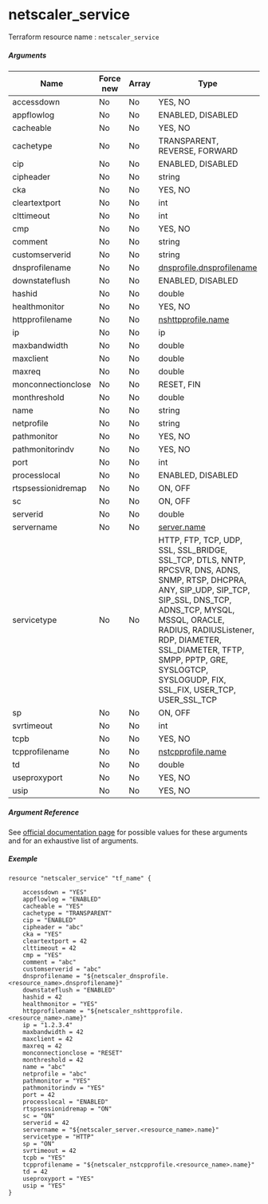 # netscaler_service

Terraform resource name : ```netscaler_service```

##### Arguments

| Name | Force new | Array | Type |
|----|----|----|----|
|accessdown|No|No|YES, NO|
|appflowlog|No|No|ENABLED, DISABLED|
|cacheable|No|No|YES, NO|
|cachetype|No|No|TRANSPARENT, REVERSE, FORWARD|
|cip|No|No|ENABLED, DISABLED|
|cipheader|No|No|string|
|cka|No|No|YES, NO|
|cleartextport|No|No|int|
|clttimeout|No|No|int|
|cmp|No|No|YES, NO|
|comment|No|No|string|
|customserverid|No|No|string|
|dnsprofilename|No|No|[dnsprofile.dnsprofilename](/doc/resources/dnsprofile.md)|
|downstateflush|No|No|ENABLED, DISABLED|
|hashid|No|No|double|
|healthmonitor|No|No|YES, NO|
|httpprofilename|No|No|[nshttpprofile.name](/doc/resources/nshttpprofile.md)|
|ip|No|No|ip|
|maxbandwidth|No|No|double|
|maxclient|No|No|double|
|maxreq|No|No|double|
|monconnectionclose|No|No|RESET, FIN|
|monthreshold|No|No|double|
|name|No|No|string|
|netprofile|No|No|string|
|pathmonitor|No|No|YES, NO|
|pathmonitorindv|No|No|YES, NO|
|port|No|No|int|
|processlocal|No|No|ENABLED, DISABLED|
|rtspsessionidremap|No|No|ON, OFF|
|sc|No|No|ON, OFF|
|serverid|No|No|double|
|servername|No|No|[server.name](/doc/resources/server.md)|
|servicetype|No|No|HTTP, FTP, TCP, UDP, SSL, SSL_BRIDGE, SSL_TCP, DTLS, NNTP, RPCSVR, DNS, ADNS, SNMP, RTSP, DHCPRA, ANY, SIP_UDP, SIP_TCP, SIP_SSL, DNS_TCP, ADNS_TCP, MYSQL, MSSQL, ORACLE, RADIUS, RADIUSListener, RDP, DIAMETER, SSL_DIAMETER, TFTP, SMPP, PPTP, GRE, SYSLOGTCP, SYSLOGUDP, FIX, SSL_FIX, USER_TCP, USER_SSL_TCP|
|sp|No|No|ON, OFF|
|svrtimeout|No|No|int|
|tcpb|No|No|YES, NO|
|tcpprofilename|No|No|[nstcpprofile.name](/doc/resources/nstcpprofile.md)|
|td|No|No|double|
|useproxyport|No|No|YES, NO|
|usip|No|No|YES, NO|

##### Argument Reference

See [official documentation page](https://developer-docs.citrix.com/projects/netscaler-nitro-api/en/11.0/configuration/basic/service/service/) for possible values for these arguments and for an exhaustive list of arguments.

##### Exemple

```
resource "netscaler_service" "tf_name" {

    accessdown = "YES"
    appflowlog = "ENABLED"
    cacheable = "YES"
    cachetype = "TRANSPARENT"
    cip = "ENABLED"
    cipheader = "abc"
    cka = "YES"
    cleartextport = 42
    clttimeout = 42
    cmp = "YES"
    comment = "abc"
    customserverid = "abc"
    dnsprofilename = "${netscaler_dnsprofile.<resource_name>.dnsprofilename}"
    downstateflush = "ENABLED"
    hashid = 42
    healthmonitor = "YES"
    httpprofilename = "${netscaler_nshttpprofile.<resource_name>.name}"
    ip = "1.2.3.4"
    maxbandwidth = 42
    maxclient = 42
    maxreq = 42
    monconnectionclose = "RESET"
    monthreshold = 42
    name = "abc"
    netprofile = "abc"
    pathmonitor = "YES"
    pathmonitorindv = "YES"
    port = 42
    processlocal = "ENABLED"
    rtspsessionidremap = "ON"
    sc = "ON"
    serverid = 42
    servername = "${netscaler_server.<resource_name>.name}"
    servicetype = "HTTP"
    sp = "ON"
    svrtimeout = 42
    tcpb = "YES"
    tcpprofilename = "${netscaler_nstcpprofile.<resource_name>.name}"
    td = 42
    useproxyport = "YES"
    usip = "YES"
}
```

